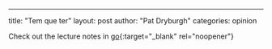 ---
title: "Tem que ter"
layout: post
author: "Pat Dryburgh"
categories: opinion
 
Check out the lecture notes in [go](https://allanmodc.github.io/cfd/index.html){:target="_blank" rel="noopener"}
